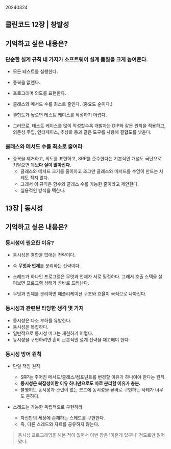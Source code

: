 20240324

## 클린코드 12장 | 창발성

## 기억하고 싶은 내용은?

### 단순한 설계 규칙 네 가지가 소프트웨어 설계 품질을 크게 높여준다.

- 모든 테스트를 실행한다.
- 중복을 없앤다.
- 프로그래머 의도를 표현한다.
- 클래스와 메서드 수를 최소로 줄인다.
  (중요도 순이다.)

- 결합도가 높으면 테스트 케이스를 작성하기 어렵다.
- 그러므로, 테스트 케이스를 많이 작성할수록 개발자는 DIP와 같은 원칙을 적용하고, 의존성 주입, 인터페이스, 추상화 등과 같은 도구를 사용해 결합도를 낮춘다.

### 클래스와 메서드 수를 최소로 줄여라

- 중복을 제거하고, 의도를 표현하고, SRP를 준수한다는 기본적인 개념도 극단으로 치달으면 **득보다 실이 많아진다.**
  - 클래스와 메서드 크기를 줄이자고 조그만 클래스와 메서드를 수없이 만드는 사례도 적지 않다.
  - 그래서 이 규칙은 함수와 클래스 수를 가능한 줄이라고 제안한다.
  - 실용적인 방식을 택한다.

## 13장 | 동시성

## 기억하고 싶은 내용은?

### 동시성이 필요한 이유?

- 동시성은 결합을 없애는 전략이다.
- 즉 **무엇과 언제**를 분리하는 전략이다.

- 스레드가 하나인 프로그램은 무엇과 언제가 서로 밀접하다. 그래서 호출 스택을 살펴보면 프로그램 상태가 곧바로 드러난다.

- 무엇과 언제를 분리하면 애플리케이션 구조와 효율이 극적으로 나아진다.

### 동시성과 관련된 타당한 생각 몇 가지

- 동시성은 다소 부하를 유발한다.
- 동시성은 복잡하다.
- 일반적으로 동시성 버그는 재현하기 어렵다.
- 동시성을 구현하려면 흔히 근본적인 설계 전략을 재고해야 한다.

### 동시성 방어 원칙

- 단일 책임 원칙

  - SRP는 주어진 메서드/클래스/컴포넌트를 변경할 이유가 하나여야 한다는 원칙.
  - **동시성은 복잡성이란 이유 하나만으로도 따로 분리할 이유가 충분.**
  - 불행히도 동시성과 관련이 없는 코드에 동시성을 곧바로 구현하는 사례가 너무도 흔하다.

- 스레드는 가능한 독립적으로 구현하라
  - 자신만의 세상에 존재하는 스레드를 구현한다.
  - 즉, 다른 스레드와 자료를 공유하지 않는다.

> 동시성 프로그래밍을 해본 적이 없어서 이번 장은 '이런게 있구나' 정도로만 읽어봤다.
